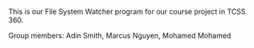 This is our File System Watcher program for our course project in TCSS 360.

Group members: Adin Smith, Marcus Nguyen, Mohamed Mohamed
